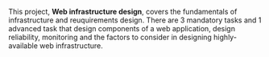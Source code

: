 This project, **Web infrastructure design**, covers the fundamentals of infrastructure and reuquirements design.
There are 3 mandatory tasks and 1 advanced task that design components of a web application, design reliability,
monitoring and the factors to consider in designing highly-available web infrastructure.